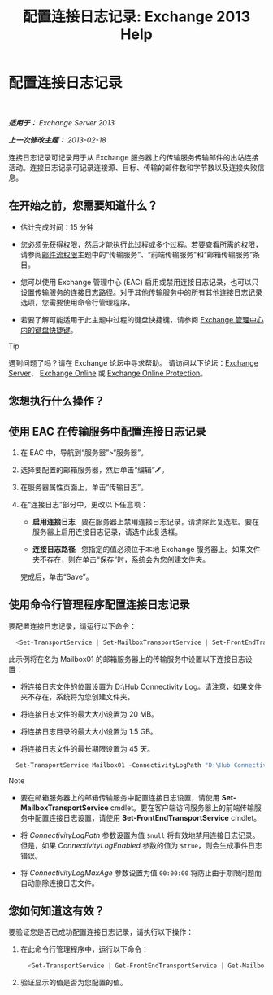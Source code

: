 ﻿---
title: '配置连接日志记录: Exchange 2013 Help'
TOCTitle: 配置连接日志记录
ms:assetid: 24e46a79-33ea-44e9-b03c-549db1c86a6f
ms:mtpsurl: https://technet.microsoft.com/zh-cn/library/Aa996827(v=EXCHG.150)
ms:contentKeyID: 50490083
ms.date: 01/11/2018
mtps_version: v=EXCHG.150
ms.translationtype: HT
---

# 配置连接日志记录

 

_**适用于：** Exchange Server 2013_

_**上一次修改主题：** 2013-02-18_

连接日志记录可记录用于从 Exchange 服务器上的传输服务传输邮件的出站连接活动。连接日志记录可记录连接源、目标、传输的邮件数和字节数以及连接失败信息。

## 在开始之前，您需要知道什么？

  - 估计完成时间：15 分钟

  - 您必须先获得权限，然后才能执行此过程或多个过程。若要查看所需的权限，请参阅[邮件流权限](mail-flow-permissions-exchange-2013-help.md)主题中的“传输服务”、“前端传输服务”和“邮箱传输服务”条目。

  - 您可以使用 Exchange 管理中心 (EAC) 启用或禁用连接日志记录，也可以只设置传输服务的连接日志路径。对于其他传输服务中的所有其他连接日志记录选项，您需要使用命令行管理程序。

  - 若要了解可能适用于此主题中过程的键盘快捷键，请参阅 [Exchange 管理中心内的键盘快捷键](keyboard-shortcuts-in-the-exchange-admin-center-exchange-online-protection-help.md)。

> [!TIP]  
> 遇到问题了吗？请在 Exchange 论坛中寻求帮助。 请访问以下论坛：<a href="https://go.microsoft.com/fwlink/p/?linkid=60612">Exchange Server</a>、 <a href="https://go.microsoft.com/fwlink/p/?linkid=267542">Exchange Online</a> 或 <a href="https://go.microsoft.com/fwlink/p/?linkid=285351">Exchange Online Protection</a>。


## 您想执行什么操作？

## 使用 EAC 在传输服务中配置连接日志记录

1.  在 EAC 中，导航到“服务器”\>“服务器”。

2.  选择要配置的邮箱服务器，然后单击“编辑”![编辑图标](images/Bb124582.6f53ccb2-1f13-4c02-bea0-30690e6ea71d(EXCHG.150).gif "编辑图标")。

3.  在服务器属性页面上，单击“传输日志”。

4.  在“连接日志”部分中，更改以下任意项：
    
      - **启用连接日志**   要在服务器上禁用连接日志记录，请清除此复选框。要在服务器上启用连接日志记录，请选中此复选框。
    
      - **连接日志路径**   您指定的值必须位于本地 Exchange 服务器上。如果文件夹不存在，则在单击“保存”时，系统会为您创建文件夹。
    
    完成后，单击“Save”。

## 使用命令行管理程序配置连接日志记录

要配置连接日志记录，请运行以下命令：

  ```powershell
    <Set-TransportService | Set-MailboxTransportService | Set-FrontEndTransportService> <ServerIdentity> -ConnectivityLogEnabled <$true | $false> -ConnectivityLogMaxAge <dd.hh:mm:ss> -ConnectivityLogMaxDirectorySize <Size> -ConnectivityLogMaxFileSize <Size> -ConnectivityLogPath <LocalFilePath>
  ```

此示例将在名为 Mailbox01 的邮箱服务器上的传输服务中设置以下连接日志设置：

  -  将连接日志文件的位置设置为 D:\\Hub Connectivity Log。请注意，如果文件夹不存在，系统将为您创建文件夹。

  -  将连接日志文件的最大大小设置为 20 MB。

  -  将连接日志目录的最大大小设置为 1.5 GB。

  -  将连接日志文件的最长期限设置为 45 天。

<!-- end list -->

  ```powershell
    Set-TransportService Mailbox01 -ConnectivityLogPath "D:\Hub Connectivity Log" -ConnectivityLogMaxFileSize 20MB -ConnectivityLogMaxDirectorySize 1.5GB -ConnectivityLogMaxAge 45.00:00:00
  ```

> [!NOTE]  
> <ul>
> <li><p>要在邮箱服务器上的邮箱传输服务中配置连接日志设置，请使用 <strong>Set-MailboxTransportService</strong> cmdlet。要在客户端访问服务器上的前端传输服务中配置连接日志设置，请使用 <strong>Set-FrontEndTransportService</strong> cmdlet。</p></li>
> <li><p>将 <em>ConnectivityLogPath</em> 参数设置为值 <code>$null</code> 将有效地禁用连接日志记录。但是，如果 <em>ConnectivityLogEnabled</em> 参数的值为 <code>$true</code>，则会生成事件日志错误。</p></li>
> <li><p>将 <em>ConnectivityLogMaxAge</em> 参数设置为值 <code>00:00:00</code> 将防止由于期限问题而自动删除连接日志文件。</p></li>
> </ul>


## 您如何知道这有效？

要验证您是否已成功配置连接日志记录，请执行以下操作：

1.  在此命令行管理程序中，运行以下命令：
    
    ```powershell
      <Get-TransportService | Get-FrontEndTransportService | Get-MailboxTransportService> <ServerIdentity> | Format-List ConnectivityLog*
    ```

2.  验证显示的值是否为您配置的值。

